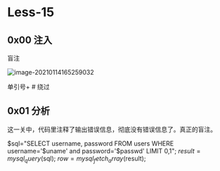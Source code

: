 # Less-15

## 0x00 注入

盲注

![image-20210114165259032](D:\WEB安全\笔记\image\image-20210114165259032.png)

单引号+ # 绕过

## 0x01 分析

这一关中，代码里注释了输出错误信息，彻底没有错误信息了。真正的盲注。

 $sql="SELECT username, password FROM users WHERE username='$uname' and password='$passwd' LIMIT 0,1";
 $result=mysql_query($sql);
 $row = mysql_fetch_array($result);